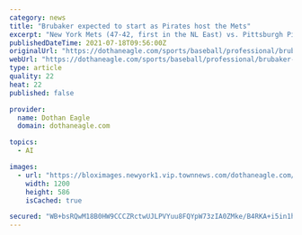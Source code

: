 ```yaml
---
category: news
title: "Brubaker expected to start as Pirates host the Mets"
excerpt: "New York Mets (47-42, first in the NL East) vs. Pittsburgh Pirates (36-56, fifth in the NL Central) PITCHING PROBABLES: Mets: Taijuan Walker (7-3, 2.50 ERA, 1.03 WHIP, 89 strikeouts) Pirates: JT Brubaker (4-9,"
publishedDateTime: 2021-07-18T09:56:00Z
originalUrl: "https://dothaneagle.com/sports/baseball/professional/brubaker-expected-to-start-as-pirates-host-the-mets/article_5d07b742-31ef-526d-9a49-64975d3b7c00.html"
webUrl: "https://dothaneagle.com/sports/baseball/professional/brubaker-expected-to-start-as-pirates-host-the-mets/article_5d07b742-31ef-526d-9a49-64975d3b7c00.html"
type: article
quality: 22
heat: 22
published: false

provider:
  name: Dothan Eagle
  domain: dothaneagle.com

topics:
  - AI

images:
  - url: "https://bloximages.newyork1.vip.townnews.com/dothaneagle.com/content/tncms/custom/image/1519d578-ef15-11e6-b287-630cca68c4c5.jpg"
    width: 1200
    height: 586
    isCached: true

secured: "WB+bsRQwM18B0HW9CCCZRctwUJLPVYuu8FQYpW73zIA0ZMke/B4RKA+i5in1hn8yaBV9R0aXzP2tmgE0jTMURDQmLHvUw00GzE2bS838Dt9289LTiuUb9vlkODnXiknwHh0yziKjwFu5khsxpYt3xDOq3uT/+iiYm4CRSYQCZO85sb2IaKOCi654tn4pR1UX8OH2jPXD84Bkswi6qQAQndIlNpGnBkpi+xnulr2THnbX8/1htH4LafF/ZGMTmYpGdR87rLFh/mQZ0WULiTzaKxy4kalb1ahxZfpLk1+vT6EcFWZlFMtU0P/AL6iDstQFmbBApJZaQdMlgDm3AYaI55+Zl1HTPXUVY5ho46sB/60=;3QlXNjqGrrj9nfnb8qTvxg=="
---
```


